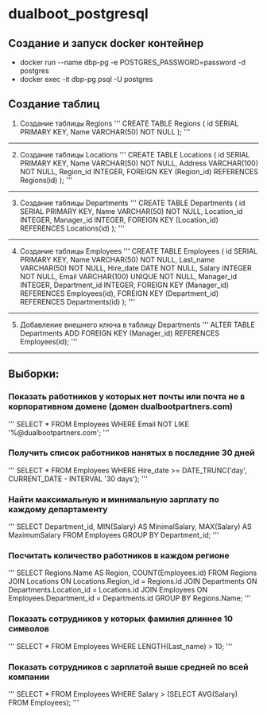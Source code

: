 # dualboot_postgresql

## Создание и запуск docker контейнер
- docker run --name dbp-pg -e POSTGRES_PASSWORD=password -d postgres
- docker exec -it dbp-pg psql -U postgres

## Создание таблиц

1. Создание таблицы Regions
'''
CREATE TABLE Regions (
id SERIAL PRIMARY KEY,
Name VARCHAR(50) NOT NULL
);
'''

-----------------------------------------------------------------------

2. Создание таблицы Locations
'''
CREATE TABLE Locations (
id SERIAL PRIMARY KEY,
Name VARCHAR(50) NOT NULL,
Address VARCHAR(100) NOT NULL,
Region_id INTEGER,
FOREIGN KEY (Region_id) REFERENCES Regions(id)
);
'''

-----------------------------------------------------------------------

3. Создание таблицы Departments
'''
CREATE TABLE Departments (
id SERIAL PRIMARY KEY,
Name VARCHAR(50) NOT NULL,
Location_id INTEGER,
Manager_id INTEGER,
FOREIGN KEY (Location_id) REFERENCES Locations(id)
);
'''

-----------------------------------------------------------------------

4. Создание таблицы Employees
'''
CREATE TABLE Employees (
id SERIAL PRIMARY KEY,
Name VARCHAR(50) NOT NULL,
Last_name VARCHAR(50) NOT NULL,
Hire_date DATE NOT NULL,
Salary INTEGER NOT NULL,
Email VARCHAR(100) UNIQUE NOT NULL,
Manager_id INTEGER,
Department_id INTEGER,
FOREIGN KEY (Manager_id) REFERENCES Employees(id),
FOREIGN KEY (Department_id) REFERENCES Departments(id)
);
'''

-----------------------------------------------------------------------

5. Добавление внешнего ключа в таблицу Departments
'''
ALTER TABLE Departments ADD FOREIGN KEY (Manager_id) REFERENCES Employees(id);
'''

-----------------------------------------------------------------------



## Выборки:
### Показать работников у которых нет почты или почта не в корпоративном домене (домен dualbootpartners.com)
'''
SELECT * FROM Employees
WHERE Email NOT LIKE '%@dualbootpartners.com';
'''
### Получить список работников нанятых в последние 30 дней
'''
SELECT * FROM Employees
WHERE Hire_date >= DATE_TRUNC('day', CURRENT_DATE - INTERVAL '30 days');
'''
### Найти максимальную и минимальную зарплату по каждому департаменту
'''
SELECT Department_id, MIN(Salary) AS MinimalSalary, MAX(Salary) AS MaximumSalary
FROM Employees
GROUP BY Department_id;
'''
### Посчитать количество работников в каждом регионе
'''
SELECT Regions.Name AS Region, COUNT(Employees.id)
FROM Regions
JOIN Locations ON Locations.Region_id = Regions.id
JOIN Departments ON Departments.Location_id = Locations.id
JOIN Employees ON Employees.Department_id = Departments.id
GROUP BY Regions.Name;
'''
### Показать сотрудников у которых фамилия длиннее 10 символов
'''
SELECT * FROM Employees
WHERE LENGTH(Last_name) > 10;
'''
### Показать сотрудников с зарплатой выше средней по всей компании
'''
SELECT * FROM Employees
WHERE Salary > (SELECT AVG(Salary) FROM Employees);
'''